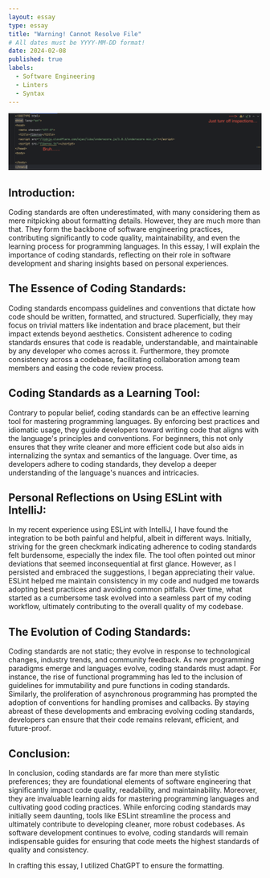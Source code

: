 ```yaml
---
layout: essay
type: essay
title: "Warning! Cannot Resolve File"
# All dates must be YYYY-MM-DD format!
date: 2024-02-08
published: true
labels:
  - Software Engineering
  - Linters
  - Syntax
---
```




<img width="1300px" class="rounded float-start pe-4" src="../img/inx.png">


## Introduction:
Coding standards are often underestimated, with many considering them as mere nitpicking about formatting details. However, they are much more than that. They form the backbone of software engineering practices, contributing significantly to code quality, maintainability, and even the learning process for programming languages. In this essay, I will explain the importance of coding standards, reflecting on their role in software development and sharing insights based on personal experiences.

## The Essence of Coding Standards:
Coding standards encompass guidelines and conventions that dictate how code should be written, formatted, and structured. Superficially, they may focus on trivial matters like indentation and brace placement, but their impact extends beyond aesthetics. Consistent adherence to coding standards ensures that code is readable, understandable, and maintainable by any developer who comes across it. Furthermore, they promote consistency across a codebase, facilitating collaboration among team members and easing the code review process.

## Coding Standards as a Learning Tool:
Contrary to popular belief, coding standards can be an effective learning tool for mastering programming languages. By enforcing best practices and idiomatic usage, they guide developers toward writing code that aligns with the language's principles and conventions. For beginners, this not only ensures that they write cleaner and more efficient code but also aids in internalizing the syntax and semantics of the language. Over time, as developers adhere to coding standards, they develop a deeper understanding of the language's nuances and intricacies.

## Personal Reflections on Using ESLint with IntelliJ:
In my recent experience using ESLint with IntelliJ, I have found the integration to be both painful and helpful, albeit in different ways. Initially, striving for the green checkmark indicating adherence to coding standards felt burdensome, especially the index file. The tool often pointed out minor deviations that seemed inconsequential at first glance. However, as I persisted and embraced the suggestions, I began appreciating their value. ESLint helped me maintain consistency in my code and nudged me towards adopting best practices and avoiding common pitfalls. Over time, what started as a cumbersome task evolved into a seamless part of my coding workflow, ultimately contributing to the overall quality of my codebase.

## The Evolution of Coding Standards:
Coding standards are not static; they evolve in response to technological changes, industry trends, and community feedback. As new programming paradigms emerge and languages evolve, coding standards must adapt. For instance, the rise of functional programming has led to the inclusion of guidelines for immutability and pure functions in coding standards. Similarly, the proliferation of asynchronous programming has prompted the adoption of conventions for handling promises and callbacks. By staying abreast of these developments and embracing evolving coding standards, developers can ensure that their code remains relevant, efficient, and future-proof.

## Conclusion:
In conclusion, coding standards are far more than mere stylistic preferences; they are foundational elements of software engineering that significantly impact code quality, readability, and maintainability. Moreover, they are invaluable learning aids for mastering programming languages and cultivating good coding practices. While enforcing coding standards may initially seem daunting, tools like ESLint streamline the process and ultimately contribute to developing cleaner, more robust codebases. As software development continues to evolve, coding standards will remain indispensable guides for ensuring that code meets the highest standards of quality and consistency.


In crafting this essay, I utilized ChatGPT to ensure the formatting.
